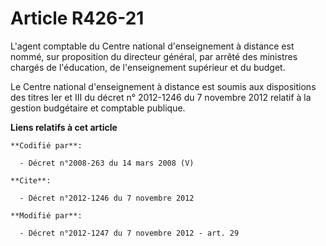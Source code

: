 # Article R426-21

L'agent comptable du Centre national d'enseignement à distance est nommé, sur proposition du directeur général, par arrêté
des ministres chargés de l'éducation, de l'enseignement supérieur et du budget. 

Le Centre national d'enseignement à distance est soumis aux dispositions des titres Ier et III du décret n° 2012-1246 du 7
novembre 2012 relatif à la gestion budgétaire et comptable publique.

**Liens relatifs à cet article**

	**Codifié par**:

	  - Décret n°2008-263 du 14 mars 2008 (V)

	**Cite**:

	  - Décret n°2012-1246 du 7 novembre 2012

	**Modifié par**:

	  - Décret n°2012-1247 du 7 novembre 2012 - art. 29
